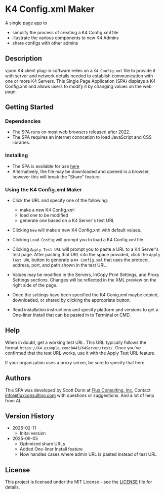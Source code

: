 # K4 Config.xml Maker

A single page app to 
  - simplify the process of creating a K4 Config.xml file
  - illustrate the various components to new K4 Admins 
  - share configs with other admins

## Description

vjoon K4 client plug-in software relies on a `K4 Config.xml` file to provide it with
server and network details needed to establish communication with one or more K4 Servers.
This Single Page Application (SPA) displays a K4 Config.xml and allows users to modify it
by changing values on the web page.

## Getting Started

### Dependencies

* The SPA runs on most web browsers released after 2022.
* The SPA requires an internet conncetion to load JavaScript and CSS libraries.

### Installing

* The SPA is available for use [here](https://scottdunnflux.github.io/k4config-xml-maker/)
* Alternatively, the file may be downloaded and opened in a browser, however this will break the "Share" feature.

### Using the K4 Config.xml Maker

* Click the URL and specify one of the following:
  - make a new K4 Config.xml 
  - load one to be modified
  - generate one based on a K4 Server's test URL

* Clicking `New` will make a new K4 Config.xml with default values.
* Clicking `Load Config` will prompt you to load a K4 Config.xml file.
* Clicking `Apply Test URL` will prompt you to paste a URL to a K4 Server's test page. After pasting that URL into the space provided, click the `Apply Test URL` button to generate a `K4 Config.xml` that uses the protocol, address, port, and path shown in the test URL.

* Values may be modified in the Servers, InCopy Print Settings, and Proxy Settings sections. Changes will be reflected in the XML preview on the right side of the page.

* Once the settings have been specified the K4 Conig.xml maybe copied, downloaded, or shared by clicking the appropriate button.
* Read installation instructions and specify platform and versions to get a One-liner Install that can be pasted in to Terminal or CMD.

## Help

When in doubt, get a working test URL. This URL typically follows the format `https://k4.example.com:8443/K4Server/test/`. Once you've confirmed that the test URL works, use it with the Apply Test URL feature.

If your organization uses a proxy server, be sure to specify that here. 

## Authors

This SPA was developed by Scott Dunn at [Flux Consulting, Inc.](https://fluxconsulting.com) Contact [info@fluxconsulting.com](mailto:info@fluxconsulting.com) with questions or suggestions. And a lot of help from AI.

## Version History

* 2025-02-11
    * Inital version
* 2025-09-05
    * Optimized share URLs
    * Added One-liner Install feature
    * Now handles cases where admin URL is pasted instead of test URL

## License

This project is licensed under the MIT License - see the [LICENSE](License.md) file for details.

